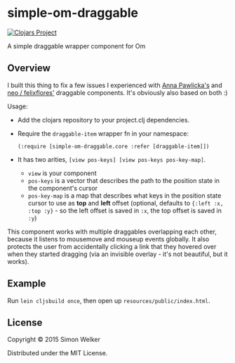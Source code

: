 # simple-om-draggable

[![Clojars Project](http://clojars.org/simple-om-draggable/latest-version.svg)](http://clojars.org/simple-om-draggable)

A simple draggable wrapper component for Om

## Overview

I built this thing to fix a few issues I experienced with [Anna Pawlicka's](http://annapawlicka.com/draggable-wrapper-component-with-om-and-core-async/) and [neo / felixflores'](https://github.com/neo/ff-om-draggable) draggable components. It's obviously also based on both :)

Usage:
 - Add the clojars repository to your project.clj dependencies.
 - Require the `draggable-item` wrapper fn in your namespace:

   `(:require [simple-om-draggable.core :refer [draggable-item]])`

 - It has two arities, `[view pos-keys] [view pos-keys pos-key-map]`.
   - `view` is your component
   - `pos-keys` is a vector that describes the path to the position state in the component's cursor
   - `pos-key-map` is a map that describes what keys in the position state cursor to use as **top** and **left** offset (optional, defaults to `{:left :x, :top :y}` - so the left offset is saved in `:x`, the top offset is saved in `:y`)

This component works with multiple draggables overlapping each other, because it listens to mousemove and mouseup events globally. It also protects the user from accidentally clicking a link that they hovered over when they started dragging (via an invisible overlay - it's not beautiful, but it works).

## Example

Run `lein cljsbuild once`, then open up `resources/public/index.html`.

## License

Copyright © 2015 Simon Welker

Distributed under the MIT License.
